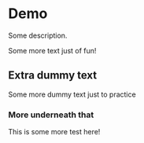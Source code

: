 # Demo

Some description.

Some more text just of fun!

## Extra dummy text

Some more dummy text just to practice

### More underneath that

This is some more test here!

